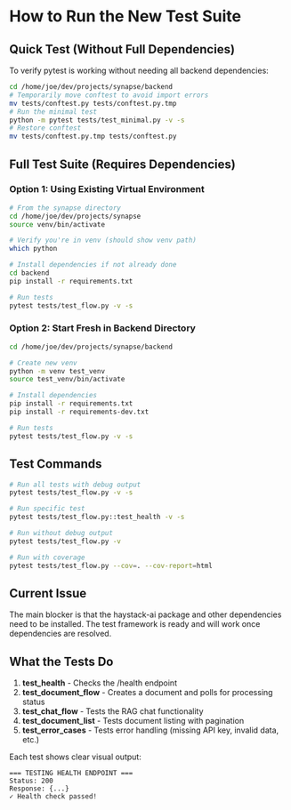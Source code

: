 # How to Run the New Test Suite

## Quick Test (Without Full Dependencies)

To verify pytest is working without needing all backend dependencies:

```bash
cd /home/joe/dev/projects/synapse/backend
# Temporarily move conftest to avoid import errors
mv tests/conftest.py tests/conftest.py.tmp
# Run the minimal test
python -m pytest tests/test_minimal.py -v -s
# Restore conftest
mv tests/conftest.py.tmp tests/conftest.py
```

## Full Test Suite (Requires Dependencies)

### Option 1: Using Existing Virtual Environment

```bash
# From the synapse directory
cd /home/joe/dev/projects/synapse
source venv/bin/activate

# Verify you're in venv (should show venv path)
which python

# Install dependencies if not already done
cd backend
pip install -r requirements.txt

# Run tests
pytest tests/test_flow.py -v -s
```

### Option 2: Start Fresh in Backend Directory

```bash
cd /home/joe/dev/projects/synapse/backend

# Create new venv
python -m venv test_venv
source test_venv/bin/activate

# Install dependencies
pip install -r requirements.txt
pip install -r requirements-dev.txt

# Run tests
pytest tests/test_flow.py -v -s
```

## Test Commands

```bash
# Run all tests with debug output
pytest tests/test_flow.py -v -s

# Run specific test
pytest tests/test_flow.py::test_health -v -s

# Run without debug output
pytest tests/test_flow.py -v

# Run with coverage
pytest tests/test_flow.py --cov=. --cov-report=html
```

## Current Issue

The main blocker is that the haystack-ai package and other dependencies need to be installed. The test framework is ready and will work once dependencies are resolved.

## What the Tests Do

1. **test_health** - Checks the /health endpoint
2. **test_document_flow** - Creates a document and polls for processing status
3. **test_chat_flow** - Tests the RAG chat functionality
4. **test_document_list** - Tests document listing with pagination
5. **test_error_cases** - Tests error handling (missing API key, invalid data, etc.)

Each test shows clear visual output:
```
=== TESTING HEALTH ENDPOINT ===
Status: 200
Response: {...}
✓ Health check passed!
```